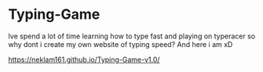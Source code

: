 # Typing-Game

Ive spend a lot of time learning how to type fast and playing on typeracer
so why dont i create my own website of typing speed?
And here i am xD

https://neklam161.github.io/Typing-Game-v1.0/

